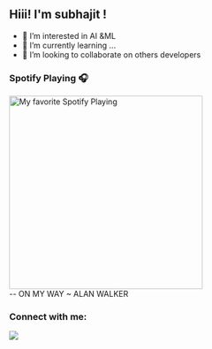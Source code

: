 ## Hiii! I'm subhajit !

- 👀 I’m interested in AI &ML
- 🌱 I’m currently learning ...
- 💞️ I’m looking to collaborate on others developers

### Spotify Playing 🎧

[<img src="https://i.pinimg.com/564x/3d/50/8d/3d508d6a79eae336df8629c89eafaaf2.jpg" alt="My favorite Spotify Playing" width="350" />](https://open.spotify.com/album/1bcvtuHyO79DNAOOhHEkEm?highlight=spotify:track:4n7jnSxVLd8QioibtTDBDq)
<br>
-- ON MY WAY ~ ALAN WALKER


### Connect with me:

<img src="https://img.shields.io/badge/WhatsApp-25D366?style=for-the-badge&logo=whatsapp&logoColor=white" /> 
<br />

<!---
subhajit4980/subhajit4980 is a ✨ special ✨ repository because its `README.md` (this file) appears on your GitHub profile.
You can click the Preview link to take a look at your changes.
--->
